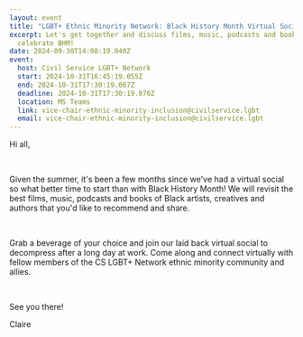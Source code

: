 ```yaml
---
layout: event
title: "LGBT+ Ethnic Minority Network: Black History Month Virtual Social"
excerpt: Let's get together and discuss films, music, podcasts and books that
  celebrate BHM!
date: 2024-09-30T14:08:19.040Z
event:
  host: Civil Service LGBT+ Network
  start: 2024-10-31T16:45:19.055Z
  end: 2024-10-31T17:30:19.067Z
  deadline: 2024-10-31T17:30:19.076Z
  location: MS Teams
  link: vice-chair-ethnic-minority-inclusion@civilservice.lgbt
  email: vice-chair-ethnic-minority-inclusion@civilservice.lgbt
---
```

<!--StartFragment-->

Hi all,

 

Given the summer, it's been a few months since we've had a virtual social so what better time to start than with Black History Month! We will revisit the best films, music, podcasts and books of Black artists, creatives and authors that you'd like to recommend and share.

 

Grab a beverage of your choice and join our laid back virtual social to decompress after a long day at work. Come along and connect virtually with fellow members of the CS LGBT+ Network ethnic minority community and allies.

 

S﻿ee you there!

Claire

<!--EndFragment-->